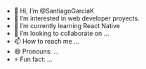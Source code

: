 - 👋 Hi, I’m @SantiagoGarciaK
- 👀 I’m interested in web developer proyects.
- 🌱 I’m currently learning React Native
- 💞️ I’m looking to collaborate on ...
- 📫 How to reach me ...
- 😄 Pronouns: ...
- ⚡ Fun fact: ...

<!---
SantiagoGarciaK/SantiagoGarciaK is a ✨ special ✨ repository because its `README.md` (this file) appears on your GitHub profile.
You can click the Preview link to take a look at your changes.
--->
